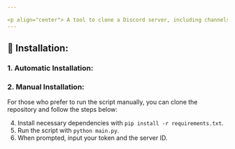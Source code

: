 ```yaml
---

<p align="center"> A tool to clone a Discord server, including channels, categories, roles and permissions.</p>
---
```




## 💾 Installation:

### 1. Automatic Installation:

### 2. Manual Installation:

For those who prefer to run the script manually, you can clone the repository and follow the steps below:



4. Install necessary dependencies with `pip install -r requirements.txt`.
5. Run the script with `python main.py`.
6. When prompted, input your token and the server ID.



